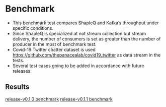 # Benchmark
* This benchmark test compares ShapleQ and Kafka’s throughput  under specific conditions.
* Since ShapleQ is specialized at not stream collection but stream delivery, the number of consumers is  set as greater than the number of producer in the most of benchmark test.
* Covid-19 Twitter chatter dataset is used https://github.com/thepanacealab/covid19_twitter  as data stream in the tests.
* Several test cases going to be added in accordance with future releases.

## Results
[release-v0.1.0 benchmark](https://github.com/paust-team/shapleq/blob/master/benchmark/results/release-v0.1.0-benchmark.md)
[release-v0.1.1 benchmark](https://github.com/paust-team/shapleq/blob/master/benchmark/results/release-v0.1.1-benchmark.md)

